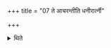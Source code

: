 +++
title = "07 ते आचरन्तीति धनीरार्त्नी"

+++

<details><summary>थिते</summary>

ते आचरन्तीति धनीरार्त्नी सम्मृशति ७
</details>
